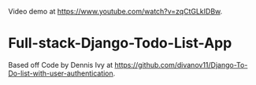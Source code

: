 Video demo at https://www.youtube.com/watch?v=zqCtGLkIDBw.
# Full-stack-Django-Todo-List-App
Based off Code by Dennis Ivy at https://github.com/divanov11/Django-To-Do-list-with-user-authentication.
